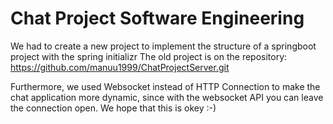 # Chat Project Software Engineering

We had to create a new project to implement the structure of a springboot project with the spring initializr The old project is on the repository: 
https://github.com/manuu1999/ChatProjectServer.git

Furthermore, we used Websocket instead of HTTP Connection to make the chat application more dynamic, since with the websocket API you can leave the connection open. We hope that this is okey :-)
